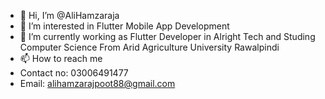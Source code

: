 - 👋 Hi, I’m @AliHamzaraja
- 👀 I’m interested in Flutter Mobile App Development
- 🌱 I’m currently working as Flutter Developer in Alright Tech and Studing Computer Science From Arid Agriculture University Rawalpindi
- 📫 How to reach me 
- Contact no: 03006491477
- Email: alihamzarajpoot88@gmail.com

<!---
AliHamzaraja/AliHamzaraja is a ✨ special ✨ repository because its `README.md` (this file) appears on your GitHub profile.
You can click the Preview link to take a look at your changes.
--->
